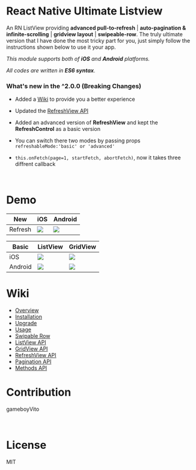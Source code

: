 # React Native Ultimate Listview

An RN ListView providing **advanced pull-to-refresh** | **auto-pagination & infinite-scrolling** | **gridview layout** | **swipeable-row**. The truly ultimate version that I have done the most tricky part for you, just simply follow the instructions shown below to use it your app.

*This module supports both of **iOS** and **Android** platforms.*

*All codes are written in **ES6 syntax**.* 



### What's new in the ^2.0.0 (Breaking Changes)

- Added a [Wiki](https://github.com/gameboyVito/react-native-ultimate-listview/wiki) to provide you a better experience

- Updated the [RefreshView API](https://github.com/gameboyVito/react-native-ultimate-listview/wiki/RefreshView-API)

- Added an advanced version of **RefreshView** and kept the **RefreshControl** as a basic version

- You can switch there two modes by passing props `refreshableMode:'basic' or 'advanced'`

- `this.onFetch(page=1, startFetch, abortFetch)`,  now it takes three diffrent callback

  ​


# Demo

| New     | iOS                                      | Android                                  |
| ------- | ---------------------------------------- | ---------------------------------------- |
| Refresh | ![](https://github.com/gameboyVito/react-native-ultimate-listview/blob/master/Demo/ios-advanced.gif) | ![](https://github.com/gameboyVito/react-native-ultimate-listview/blob/master/Demo/android-advanced.gif) |

| Basic   | ListView                                 | GridView                                 |
| ------- | ---------------------------------------- | ---------------------------------------- |
| iOS     | ![](https://github.com/gameboyVito/react-native-ultimate-listview/blob/master/Demo/ios-listview.gif) | ![](https://github.com/gameboyVito/react-native-ultimate-listview/blob/master/Demo/ios-gridview.gif) |
| Android | ![](https://github.com/gameboyVito/react-native-ultimate-listview/blob/master/Demo/android-listview.gif) | ![](https://github.com/gameboyVito/react-native-ultimate-listview/blob/master/Demo/android-gridview.gif) |



# Wiki

* [Overview](https://github.com/gameboyVito/react-native-ultimate-listview/wiki)
* [Installation](https://github.com/gameboyVito/react-native-ultimate-listview/wiki/Installation)
* [Upgrade](https://github.com/gameboyVito/react-native-ultimate-listview/wiki/Upgrade)
* [Usage](https://github.com/gameboyVito/react-native-ultimate-listview/wiki/Usage)
* [Swipable Row](https://github.com/gameboyVito/react-native-ultimate-listview/wiki/Swipable-Row)
* [ListView API](https://github.com/gameboyVito/react-native-ultimate-listview/wiki/ListView-API)
* [GridView API](https://github.com/gameboyVito/react-native-ultimate-listview/wiki/GridView-API)
* [RefreshView API](https://github.com/gameboyVito/react-native-ultimate-listview/wiki/RefreshView-API)
* [Pagination API](https://github.com/gameboyVito/react-native-ultimate-listview/wiki/Pagination-API)
* [Methods API](https://github.com/gameboyVito/react-native-ultimate-listview/wiki/Methods-API)



# Contribution

gameboyVito

​

# License

MIT